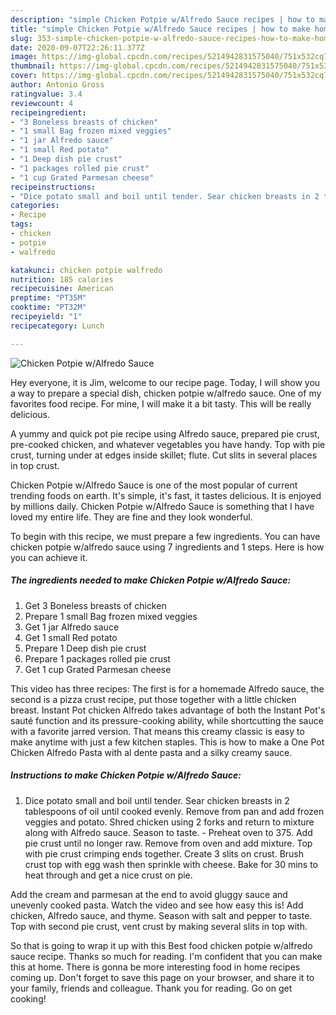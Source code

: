```yaml
---
description: "simple Chicken Potpie w/Alfredo Sauce recipes | how to make homemade Chicken Potpie w/Alfredo Sauce"
title: "simple Chicken Potpie w/Alfredo Sauce recipes | how to make homemade Chicken Potpie w/Alfredo Sauce"
slug: 353-simple-chicken-potpie-w-alfredo-sauce-recipes-how-to-make-homemade-chicken-potpie-w-alfredo-sauce
date: 2020-09-07T22:26:11.377Z
image: https://img-global.cpcdn.com/recipes/5214942831575040/751x532cq70/chicken-potpie-walfredo-sauce-recipe-main-photo.jpg
thumbnail: https://img-global.cpcdn.com/recipes/5214942831575040/751x532cq70/chicken-potpie-walfredo-sauce-recipe-main-photo.jpg
cover: https://img-global.cpcdn.com/recipes/5214942831575040/751x532cq70/chicken-potpie-walfredo-sauce-recipe-main-photo.jpg
author: Antonio Gross
ratingvalue: 3.4
reviewcount: 4
recipeingredient:
- "3 Boneless breasts of chicken"
- "1 small Bag frozen mixed veggies"
- "1 jar Alfredo sauce"
- "1 small Red potato"
- "1 Deep dish pie crust"
- "1 packages rolled pie crust"
- "1 cup Grated Parmesan cheese"
recipeinstructions:
- "Dice potato small and boil until tender. Sear chicken breasts in 2 tablespoons of oil until cooked evenly. Remove from pan and add frozen veggies and potato. Shred chicken using 2 forks and return to mixture along with Alfredo sauce. Season to taste.  Preheat oven to 375. Add pie crust until no longer raw. Remove from oven and add mixture. Top with pie crust crimping ends together. Create 3 slits on crust. Brush crust top with egg wash then sprinkle with cheese. Bake for 30 mins to heat through and get a nice crust on pie."
categories:
- Recipe
tags:
- chicken
- potpie
- walfredo

katakunci: chicken potpie walfredo 
nutrition: 185 calories
recipecuisine: American
preptime: "PT35M"
cooktime: "PT32M"
recipeyield: "1"
recipecategory: Lunch

---
```



![Chicken Potpie w/Alfredo Sauce](https://img-global.cpcdn.com/recipes/5214942831575040/751x532cq70/chicken-potpie-walfredo-sauce-recipe-main-photo.jpg)

Hey everyone, it is Jim, welcome to our recipe page. Today, I will show you a way to prepare a special dish, chicken potpie w/alfredo sauce. One of my favorites food recipe. For mine, I will make it a bit tasty. This will be really delicious.

A yummy and quick pot pie recipe using Alfredo sauce, prepared pie crust, pre-cooked chicken, and whatever vegetables you have handy. Top with pie crust, turning under at edges inside skillet; flute. Cut slits in several places in top crust.

Chicken Potpie w/Alfredo Sauce is one of the most popular of current trending foods on earth. It's simple, it's fast, it tastes delicious. It is enjoyed by millions daily. Chicken Potpie w/Alfredo Sauce is something that I have loved my entire life. They are fine and they look wonderful.


To begin with this recipe, we must prepare a few ingredients. You can have chicken potpie w/alfredo sauce using 7 ingredients and 1 steps. Here is how you can achieve it.

<!--inarticleads1-->

##### The ingredients needed to make Chicken Potpie w/Alfredo Sauce:

1. Get 3 Boneless breasts of chicken
1. Prepare 1 small Bag frozen mixed veggies
1. Get 1 jar Alfredo sauce
1. Get 1 small Red potato
1. Prepare 1 Deep dish pie crust
1. Prepare 1 packages rolled pie crust
1. Get 1 cup Grated Parmesan cheese


This video has three recipes: The first is for a homemade Alfredo sauce, the second is a pizza crust recipe, put those together with a little chicken breast. Instant Pot chicken Alfredo takes advantage of both the Instant Pot&#39;s sauté function and its pressure-cooking ability, while shortcutting the sauce with a favorite jarred version. That means this creamy classic is easy to make anytime with just a few kitchen staples. This is how to make a One Pot Chicken Alfredo Pasta with al dente pasta and a silky creamy sauce. 

<!--inarticleads2-->

##### Instructions to make Chicken Potpie w/Alfredo Sauce:

1. Dice potato small and boil until tender. Sear chicken breasts in 2 tablespoons of oil until cooked evenly. Remove from pan and add frozen veggies and potato. Shred chicken using 2 forks and return to mixture along with Alfredo sauce. Season to taste.  - Preheat oven to 375. Add pie crust until no longer raw. Remove from oven and add mixture. Top with pie crust crimping ends together. Create 3 slits on crust. Brush crust top with egg wash then sprinkle with cheese. Bake for 30 mins to heat through and get a nice crust on pie.


Add the cream and parmesan at the end to avoid gluggy sauce and unevenly cooked pasta. Watch the video and see how easy this is! Add chicken, Alfredo sauce, and thyme. Season with salt and pepper to taste. Top with second pie crust, vent crust by making several slits in top with. 

So that is going to wrap it up with this Best food chicken potpie w/alfredo sauce recipe. Thanks so much for reading. I'm confident that you can make this at home. There is gonna be more interesting food in home recipes coming up. Don't forget to save this page on your browser, and share it to your family, friends and colleague. Thank you for reading. Go on get cooking!
